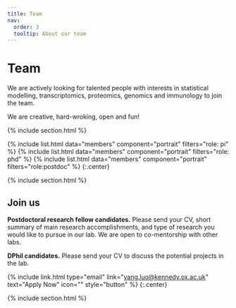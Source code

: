 ```yaml
---
title: Team
nav:
  order: 3
  tooltip: About our team
---
```


# <i class="fas fa-users"></i>Team

We are actively looking for talented people with interests in statistical modelling, transcriptomics, proteomics, genomics and immunology to join the team.

We are creative, hard-wroking, open and fun!

{% include section.html %}

{%
  include list.html
  data="members"
  component="portrait"
  filters="role: pi"
%}
{%
  include list.html
  data="members"
  component="portrait"
  filters="role: phd"
%}
{%
  include list.html
  data="members"
  component="portrait"
  filters="role:postdoc"
%}
{:.center}

{% include section.html %}

## Join us

**Postdoctoral research fellow candidates.** Please send your CV, short summary of main research accomplishments, and type of research you would like to pursue in our lab. We are open to co-mentorship with other labs.

**DPhil candidates.** Please send your CV to discuss the potential projects in the lab.

{% include link.html type="email" link="yang.luo@kennedy.ox.ac.uk" text="Apply Now" icon="" style="button" %}
{:.center}

{% include section.html %}

